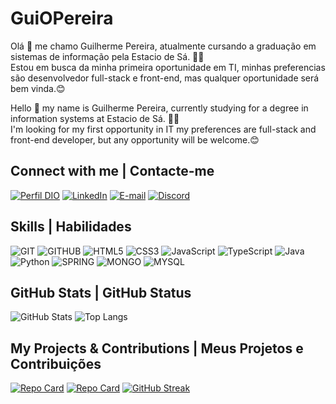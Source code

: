 # **GuiOPereira**

Olá 👋 me chamo Guilherme Pereira, atualmente cursando a graduação em sistemas de informação pela Estacio de Sá. 👨‍🎓<br> Estou em busca da minha primeira oportunidade em TI, minhas preferencias 
são desenvolvedor full-stack e front-end, mas qualquer oportunidade será bem vinda.😊
 
Hello 👋 my name is Guilherme Pereira, currently studying for a degree in information systems at Estacio de Sá. 👨‍🎓<br> I'm looking for my first opportunity in IT my preferences
are full-stack and front-end developer, but any opportunity will be welcome.😊

## Connect with me | Contacte-me
[![Perfil DIO](https://img.shields.io/badge/-Meu%20Perfil%20na%20DIO-4682B4?style=for-the-badge&logo)](https://www.dio.me/users/guiox)
[![LinkedIn](https://img.shields.io/badge/LinkedIn-C0C0C0?style=for-the-badge&logo=linkedin&logoColor=0E76A8)](https://www.linkedin.com/in/guilherme-de-oliveira-pereira-337aa3128/)
[![E-mail](https://img.shields.io/badge/Yahoo-C0C0C0?style=for-the-badge&logo=yahoo&logoColor=purple)](mailto:guiox@yahoo.com)
[![Discord](https://img.shields.io/badge/Discord-C0C0C0?style=for-the-badge&logo=discord)](https://discord.com/channels/guiox_)

## Skills | Habilidades
![GIT](https://img.shields.io/badge/GIT-FF4500?style=for-the-badge&logo=git&logoColor=white)
![GITHUB](https://img.shields.io/badge/GITHUB-000?style=for-the-badge&logo=Github)
![HTML5](https://img.shields.io/badge/HTML5-000?style=for-the-badge&logo=html5)
![CSS3](https://img.shields.io/badge/CSS3-000?style=for-the-badge&logo=css3&logoColor=264CE4)
![JavaScript](https://img.shields.io/badge/JavaScript-000?style=for-the-badge&logo=javascript)
![TypeScript](https://img.shields.io/badge/TypeScript-000?style=for-the-badge&logo=typescript)
![Java](https://img.shields.io/badge/Java-B22222?style=for-the-badge&logo=java)
![Python](https://img.shields.io/badge/Python-FFFF00?style=for-the-badge&logo=python)
![SPRING](https://img.shields.io/badge/Spring-556B2F?style=for-the-badge&logo=Spring&logoColor=white)
![MONGO](https://img.shields.io/badge/Mongo-FFFFFF?style=for-the-badge&logo=mongodb)
![MYSQL](https://img.shields.io/badge/MySQL-F0FFF0?style=for-the-badge&logo=Mysql)
## GitHub Stats | GitHub Status
![GitHub Stats](https://github-readme-stats.vercel.app/api?username=GuiOPereira&theme=transparent&bg_color=000&border_color=FF4500&show_icons=true&icon_color=FF4500&title_color=FFF&text_color=FFF)
![Top Langs](https://github-readme-stats-git-masterrstaa-rickstaa.vercel.app/api/top-langs/?username=GuiOPereira&bg_color=000&border_color=FF4500&title_color=FFF&text_color=FFF)
## My Projects  & Contributions |  Meus Projetos e Contribuições
[![Repo Card](https://github-readme-stats.vercel.app/api/pin/?username=GuiOPereira&repo=sds-meta&bg_color=000&border_color=FF4500&show_icons=true&icon_color=FF4500&title_color=FFF&text_color=FFF)](https://github.com/GuiOPereira/sds-meta)
[![Repo Card](https://github-readme-stats.vercel.app/api/pin/?username=GuiOPereira&repo=Validador-CPF&bg_color=000&border_color=FF4500&show_icons=true&icon_color=FF4500&title_color=FFF&text_color=FFF)](https://github.com/GuiOPereira/Validador-CPF)
[![GitHub Streak](https://streak-stats.demolab.com/?user=GuiOPereira&theme=highcontrast&background=000&border=FF4500&dates=FFF)](https://git.io/streak-stats)